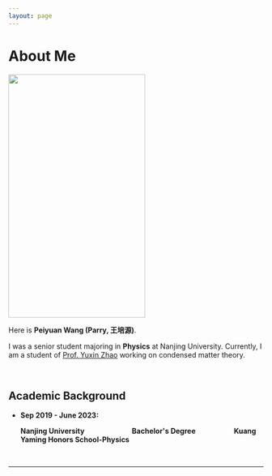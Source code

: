 ```yaml
---
layout: page
---
```


# About Me

<img src="https://Peiyuan-Wang.github.io/images/wpy.jpg" class="floatpic" width="270" height="480">

Here is **Peiyuan Wang (Parry, 王培源)**.

I was a senior student majoring in **Physics** at Nanjing University. Currently, I am a student of [Prof. Yuxin Zhao](https://www.physics.hku.hk/people/academic/13703) working on condensed matter theory.

<br>

## Academic Background

<!-- **<font color='red'>[Highlight]</font> I am looking for PhD to start in 2025 Fall. Contact me if you have any leads!** -->

- **Sep 2019 - June 2023:** 

     **Nanjing University** &emsp; &emsp; &emsp; &emsp; &emsp;  **Bachelor's Degree** &emsp; &emsp; &emsp; &emsp;  **Kuang Yaming Honors School-Physics**


<br>

---

<!-- ## Research Interests

- Industrial IoT System
- Bluetooth Low Energy
- Applied Machine Learning

My current research focuses on practical problems that artificial intelligence faces in real life. My interests are on the **Machine Learning** and its applications in **Industrial IoT**. In a word, advanced technologies like ML and IoT positively influence the life of everybody.  I wish to devote my talent to this meaningful cause and bring well-being to society. -->

<br>

<!-- ---

## News and Updates

- **Sep 2023：**Our works [DefenderIoT](https://fzuiot.site/) has been officially publicized by [Youth of FZU](https://mp.weixin.qq.com/s/MF2NJQtEHsVwsm8Ym-l7Gg).
- **Aug 2023：**Happy to be awarded the FEPG Scholarship.
- **May 2023：**Happy to be awarded the XiamenAir Scholarship.
- **May 2023：**Collected the Finalist Award in MCM 2023.
- **Jan 2023：**One paper accepted to ICAROB 2023, see you in Japan!
- **Jun 2022：**Visiting Research Intern at Cambridge University, advised by [Prof. Pietro Liò](https://www.cl.cam.ac.uk/~pl219/ ).
- If you are interested in my works, please feel free to book an [[online talk with me](https://calendly.com/lancecai/meet-with-lance)]. -->
